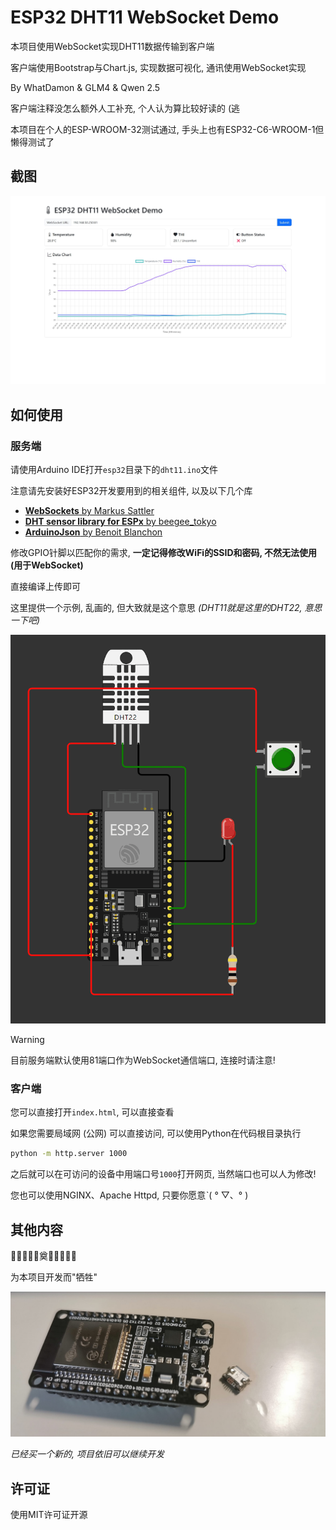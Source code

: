 # ESP32 DHT11 WebSocket Demo

本项目使用WebSocket实现DHT11数据传输到客户端

客户端使用Bootstrap与Chart.js, 实现数据可视化, 通讯使用WebSocket实现

By WhatDamon & GLM4 & Qwen 2.5

客户端注释没怎么额外人工补充, 个人认为算比较好读的 (逃

本项目在个人的ESP-WROOM-32测试通过, 手头上也有ESP32-C6-WROOM-1但懒得测试了

## 截图

![客户端截图](./screenshots/client.jpg)

## 如何使用

### 服务端

请使用Arduino IDE打开`esp32`目录下的`dht11.ino`文件

注意请先安装好ESP32开发要用到的相关组件, 以及以下几个库

- [**WebSockets** by Markus Sattler](https://github.com/Links2004/arduinoWebSockets)
- [**DHT sensor library for ESPx** by beegee_tokyo](http://desire.giesecke.tk/index.php/2018/01/30/esp32-dht11/)
- [**ArduinoJson** by Benoit Blanchon](https://arduinojson.org/)

修改GPIO针脚以匹配你的需求, **一定记得修改WiFi的SSID和密码, 不然无法使用 (用于WebSocket)**

直接编译上传即可

这里提供一个示例, 乱画的, 但大致就是这个意思 *(DHT11就是这里的DHT22, 意思一下吧)*

![连接示例](./screenshots/esp.png)

>[!WARNING]
>
>目前服务端默认使用81端口作为WebSocket通信端口, 连接时请注意!

### 客户端

您可以直接打开`index.html`, 可以直接查看

如果您需要局域网 (公网) 可以直接访问, 可以使用Python在代码根目录执行

~~~bash
python -m http.server 1000
~~~

之后就可以在可访问的设备中用端口号`1000`打开网页, 当然端口也可以人为修改!

您也可以使用NGINX、Apache Httpd, 只要你愿意ˋ( ° ▽、° ) 

## 其他内容

🌺🌺🌺🌺🌺奠🌺🌺🌺🌺🌺

为本项目开发而"牺牲"

![Micro-USB接口用力过猛干下来了](./screenshots/bkesp32.jpg)

_已经买一个新的, 项目依旧可以继续开发_

## 许可证

使用MIT许可证开源